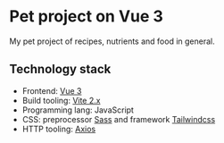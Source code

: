 # Pet project on Vue 3
My pet project of recipes, nutrients and food in general.

## Technology stack
- Frontend: [Vue 3](https://vuejs.org/)
- Build tooling: [Vite 2.x](https://vitejs.dev/)
- Programming lang: JavaScript
- CSS: preprocessor [Sass](https://sass-lang.com/) and framework [Tailwindcss](https://tailwindcss.com/)
- HTTP tooling: [Axios](https://axios-http.com/)
